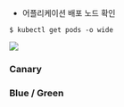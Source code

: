 
* 어플리케이션 배포 노드 확인
```
$ kubectl get pods -o wide
```
![](https://github.com/gnosia93/eks-grv-mig/blob/main/tutorial/images/getpod-1.png)




### Canary ###








### Blue / Green ###
